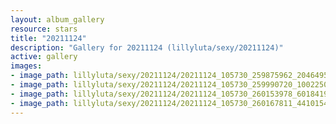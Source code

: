 ```yaml
---
layout: album_gallery
resource: stars
title: "20211124"
description: "Gallery for 20211124 (lillyluta/sexy/20211124)"
active: gallery
images:
- image_path: lillyluta/sexy/20211124/20211124_105730_259875962_204649531820306_1385809945486878337_n.jpg
- image_path: lillyluta/sexy/20211124/20211124_105730_259990720_1002250350338515_6155440764248062694_n.jpg
- image_path: lillyluta/sexy/20211124/20211124_105730_260153978_601841994375341_1294924676417198430_n.jpg
- image_path: lillyluta/sexy/20211124/20211124_105730_260167811_441015474272609_1914475610644742560_n.jpg
---
```

